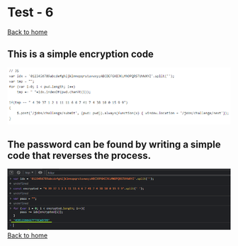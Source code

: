 # Test - 6  
[Back to home](../readme.md)  
## This is a simple encryption code  
![Test 6](./img/test6-01.png)  
## The password can be found by writing a simple code that reverses the process.  
![Test 6 Password](./img/test6-02.png)  
[Back to home](../readme.md)
